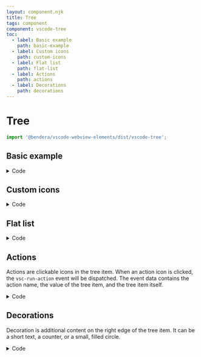 ```yaml
---
layout: component.njk
title: Tree
tags: component
component: vscode-tree
toc:
  - label: Basic example
    path: basic-example
  - label: Custom icons
    path: custom-icons
  - label: Flat list
    path: flat-list
  - label: Actions
    path: actions
  - label: Decorations
    path: decorations
---
```


# Tree

```typescript
import '@bendera/vscode-webview-elements/dist/vscode-tree';
```

## Basic example

<script>
document.addEventListener('DOMContentLoaded', () => {
  const tree = document.querySelector('#tree-1');
  const icons = {
    branch: 'folder',
    leaf: 'file',
    open: 'folder-opened',
  };
  const data = [
    {
      icons,
      label: 'node_modules',
      value: 'black hole',
      subItems: [
        {
          icons,
          label: '.bin',
          subItems: [
            { icons, label: '_mocha_' },
            { icons, label: '_mocha.cmd_' },
            { icons, label: '_mocha.ps1_' },
            { icons, label: 'acorn' },
            { icons, label: 'acorn.cmd' },
            { icons, label: 'acorn.ps1' },
          ],
        },
        {
          icons,
          label: '@11ty',
          open: true,
          subItems: [
            { icons, label: 'lorem.js' },
            { icons, label: 'ipsum.js' },
            { icons, label: 'dolor.js' },
          ],
        },
        { icons, label: '.DS_Store' },
      ],
    },
    {
      icons,
      label: 'scripts',
      subItems: [
        { icons, label: 'build.js' },
        { icons, label: 'start.js' },
      ],
    },
    { icons, label: '.editorconfig', selected: true },
    { icons, label: '2021-01-18T22_10_20_535Z-debug.log' },
  ];

  tree.data = data;

  tree.addEventListener('vsc-select', (event) => {
    console.log(event.detail);
  });
});
</script>

<component-preview>
  <vscode-tree id="tree-1"></vscode-tree>
</component-preview>

<details>
  <summary>Code</summary>

### HTML

```html
<vscode-tree id="tree"></vscode-tree>
```

### JavaScript

```javascript
document.addEventListener('DOMContentLoaded', () => {
  const tree = document.querySelector('#tree');
  const icons = {
    branch: 'folder',
    leaf: 'file',
    open: 'folder-opened',
  };
  const data = [
    {
      icons,
      label: 'node_modules',
      value: 'black hole',
      subItems: [
        {
          icons,
          label: '.bin',
          subItems: [
            {icons, label: '_mocha_'},
            {icons, label: '_mocha.cmd_'},
            {icons, label: '_mocha.ps1_'},
            {icons, label: 'acorn'},
            {icons, label: 'acorn.cmd'},
            {icons, label: 'acorn.ps1'},
          ],
        },
        {
          icons,
          label: '@11ty',
          open: true,
          subItems: [
            {icons, label: 'lorem.js'},
            {icons, label: 'ipsum.js'},
            {icons, label: 'dolor.js'},
          ],
        },
        {icons, label: '.DS_Store'},
      ],
    },
    {
      icons,
      label: 'scripts',
      subItems: [
        {icons, label: 'build.js'},
        {icons, label: 'start.js'},
      ],
    },
    {icons, label: '.editorconfig', selected: true},
    {icons, label: '2021-01-18T22_10_20_535Z-debug.log'},
  ];

  tree.data = data;

  tree.addEventListener('vsc-select', (event) => {
    console.log(event.detail);
  });
});
```

</details>

## Custom icons

<component-preview>
  <vscode-tree id="custom-icons-example" indent-guides arrows></vscode-tree>
</component-preview>

<script type="module">
  const tree = document.getElementById('custom-icons-example');

  const iconUrls = {
    branch: `${window.__PATH_PREFIX__}dev-assets/icons/folder.svg`,
    open: `${window.__PATH_PREFIX__}dev-assets/icons/folder.expanded.svg`,
    leaf: `${window.__PATH_PREFIX__}dev-assets/icons/typescript.svg`,
  }

  const data = [
    {
      label: 'vscode-tree',
      iconUrls,
      subItems: [
        {
          iconUrls,
          label: 'index.ts',
        },
        {
          iconUrls,
          label: 'vscode-tree.styles.ts',
        },
        {
          iconUrls: {
            ...iconUrls,
            leaf: `${window.__PATH_PREFIX__}dev-assets/icons/typescript-test.svg`,
          },
          label: 'vscode-tree.test.ts',
        },
        {
          iconUrls,
          label: 'vscode-tree.ts',
        },
      ],
    },
  ];

  tree.data = data;
</script>

<details>
  <summary>Code</summary>

### HTML

```html
<vscode-tree id="custom-icons-example" indent-guides arrows></vscode-tree>
```

### JavaScript

```javascript
const tree = document.getElementById('custom-icons-example');

const iconUrls = {
  branch: '/images/icons/folder.svg',
  open: '/images/icons/folder.expanded.svg',
  leaf: '/images/icons/typescript.svg',
}

const data = [
  {
    label: 'vscode-tree',
    iconUrls,
    subItems: [
      {
        iconUrls,
        label: 'index.ts',
      },
      {
        iconUrls,
        label: 'vscode-tree.styles.ts',
      },
      {
        iconUrls: {
          ...iconUrls,
          leaf: '/images/icons/typescript-test.svg',
        },
        label: 'vscode-tree.test.ts',
      },
      {
        iconUrls,
        label: 'vscode-tree.ts',
      },
    ],
  },
];

tree.data = data;
```

</details>

## Flat list

<script>
document.addEventListener('DOMContentLoaded', () => {
  const tree = document.getElementById('tree-2');

  data = [
    {
      icons: {
        leaf: 'git-commit'
      },
      label: 'bump distro',
      value: '986e1248f6d8c1aa2a7f57a3fadbb00f94248c2b',
    },
    {
      icons: {
        leaf: 'git-commit'
      },
      label: 'Update milestone',
      value: '4ae26a156300729ed3f9d23377e5d2aff9dcd982',
    },
    {
      icons: {
        leaf: 'git-commit'
      },
      label: 'env - tweak shell resolve experience on startup',
      value: '52098eaeb028e123b3f8af1d4a3d64df6db528be',
    },
    {
      icons: {
        leaf: 'git-commit'
      },
      label: 'Merge pull request #107126 from Timmmm/atomic_tabs',
      value: 'fb80c0e44af034df58e329e0f946a9a722ab297c',
    },
    {
      icons: {
        leaf: 'git-commit'
      },
      label: 'Simplify changes from #108193',
      value: '88856f1a1c8f90bcc12171d1af920d74bb59b625',
    },
  ];

  tree.data = data;

  tree.addEventListener('vsc-select', (event) => {
    console.log(event.detail);
  });
});
</script>

<component-preview>
  <vscode-tree id="tree-2" class="tree-2"></vscode-tree>
</component-preview>

<details>
  <summary>Code</summary>

### HTML

```html
<vscode-tree id="tree-2" tabindex="0"></vscode-tree>
```

### JavaScript

```javascript
document.addEventListener('DOMContentLoaded', () => {
  const tree = document.getElementById('tree-2');

  data = [
    {
      icons: {leaf: 'git-commit'},
      label: 'bump distro',
      value: '986e1248f6d8c1aa2a7f57a3fadbb00f94248c2b',
    },
    {
      icons: {leaf: 'git-commit'},
      label: 'Update milestone',
      value: '4ae26a156300729ed3f9d23377e5d2aff9dcd982',
    },
    {
      icons: {leaf: 'git-commit'},
      label: 'env - tweak shell resolve experience on startup',
      value: '52098eaeb028e123b3f8af1d4a3d64df6db528be',
    },
    {
      icons: {leaf: 'git-commit'},
      label: 'Merge pull request #107126 from Timmmm/atomic_tabs',
      value: 'fb80c0e44af034df58e329e0f946a9a722ab297c',
    },
    {
      icons: {leaf: 'git-commit'},
      label: 'Simplify changes from #108193',
      value: '88856f1a1c8f90bcc12171d1af920d74bb59b625',
    },
  ];

  tree.data = data;

  tree.addEventListener('vsc-select', (event) => {
    console.log(event.detail);
  });
});
```

</details>

## Actions

Actions are clickable icons in the tree item. When an action icon is clicked, the `vsc-run-action`
event will be dispatched. The event data contains the action name, the value of the tree item, and
the tree item itself.

<component-preview>
  <vscode-tree id="actions-example"></vscode-tree>
</component-preview>

<script type="module">
  (() => {
    const tree = document.getElementById('actions-example');

    const icons = true;

    const actions = [
      {
        icon: 'edit',
        actionId: 'rename',
        tooltip: 'Rename',
      },
      {
        icon: 'trash',
        actionId: 'delete',
        tooltip: 'Delete',
      }
    ];

    const data = [
      {
        label: 'vscode-tree',
        icons,
        actions,
        value: 'C:\\workspace\\vscode-webview-elements\\src\\vscode-tree',
        subItems: [
          {
            icons,
            actions,
            label: 'index.ts',
            value: 'C:\\workspace\\vscode-webview-elements\\src\\vscode-tree\\index.ts',
          },
          {
            icons,
            actions,
            label: 'vscode-tree.styles.ts',
            value: 'C:\\workspace\\vscode-webview-elements\\src\\vscode-tree\\vscode-tree.styles.ts',
          },
          {
            icons,
            actions,
            label: 'vscode-tree.test.ts',
            value: 'C:\\workspace\\vscode-webview-elements\\src\\vscode-tree\\vscode-tree.test.ts',
          },
          {
            icons,
            actions,
            label: 'vscode-tree.ts',
            value: 'C:\\workspace\\vscode-webview-elements\\src\\vscode-tree\\vscode-tree.ts',
          },
        ],
      },
    ];

    tree.data = data;

    tree.addEventListener('vsc-run-action', (ev) => {
      console.log(ev.detail);
    });
  })();
</script>

<details>
  <summary>Code</summary>

### HTML

```html
<vscode-tree id="actions-example"></vscode-tree>
```

### JavaScript

```javascript
const tree = document.getElementById('actions-example');

const icons = true;

const actions = [
  {
    icon: 'edit',
    actionId: 'rename',
    tooltip: 'Rename',
  },
  {
    icon: 'trash',
    actionId: 'delete',
    tooltip: 'Delete',
  },
];

const data = [
  {
    label: 'vscode-tree',
    icons,
    actions,
    value: 'C:\\workspace\\vscode-webview-elements\\src\\vscode-tree',
    subItems: [
      {
        icons,
        actions,
        label: 'index.ts',
        value:
          'C:\\workspace\\vscode-webview-elements\\src\\vscode-tree\\index.ts',
      },
      {
        icons,
        actions,
        label: 'vscode-tree.styles.ts',
        value:
          'C:\\workspace\\vscode-webview-elements\\src\\vscode-tree\\vscode-tree.styles.ts',
      },
      {
        icons,
        actions,
        label: 'vscode-tree.test.ts',
        value:
          'C:\\workspace\\vscode-webview-elements\\src\\vscode-tree\\vscode-tree.test.ts',
      },
      {
        icons,
        actions,
        label: 'vscode-tree.ts',
        value:
          'C:\\workspace\\vscode-webview-elements\\src\\vscode-tree\\vscode-tree.ts',
      },
    ],
  },
];

tree.data = data;

tree.addEventListener('vsc-run-action', (ev) => {
  console.log(ev.detail);
});
```

</details>

## Decorations

Decoration is additional content on the right edge of the tree item. It can be a short text, a 
counter, or a small, filled circle.

<component-preview>
  <vscode-tree id="decorations-example"></vscode-tree>
</component-preview>

<script type="module">
  const tree = document.getElementById('decorations-example');

  const icons = true;

  const data = [
    {
      label: 'vscode-tree',
      icons,
      decorations: [{
        appearance: 'counter-badge',
        content: '9',
      }],
      subItems: [
        {
          icons,
          label: 'index.ts',
          decorations: [
            {
              content: 'M',
            }
          ]
        },
        {
          icons,
          label: 'vscode-tree.styles.ts',
          decorations: [
            {
              appearance: 'filled-circle',
            }
          ]
        },
        {
          icons,
          label: 'vscode-tree.test.ts',
          decorations: [
            {
              content: '-22',
              color: '#f00',
            },
            {
              content: '+11',
              color: '#0f0',
            }
          ]
        },
        {
          icons,
          label: 'vscode-tree.ts',
        },
      ],
    },
  ];

  tree.data = data;
</script>

<details>
  <summary>Code</summary>

### HTML

```html
<vscode-tree id="decorations-example"></vscode-tree>
```

### JavaScript

```javascript
const tree = document.getElementById('decorations-example');

const icons = true;

const data = [
  {
    label: 'vscode-tree',
    icons,
    decorations: [{
      appearance: 'counter-badge',
      content: '9',
    }],
    subItems: [
      {
        icons,
        label: 'index.ts',
        decorations: [
          {
            content: 'M',
          }
        ]
      },
      {
        icons,
        label: 'vscode-tree.styles.ts',
        decorations: [
          {
            appearance: 'filled-circle',
          }
        ]
      },
      {
        icons,
        label: 'vscode-tree.test.ts',
        decorations: [
          {
            content: '-22',
            color: '#f00',
          },
          {
            content: '+11',
            color: '#0f0',
          }
        ]
      },
      {
        icons,
        label: 'vscode-tree.ts',
      },
    ],
  },
];

tree.data = data;
```
</details>
